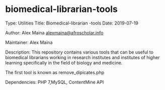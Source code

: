 # biomedical-librarian-tools

Type: Utilities
Title: Biomedical-librarian -tools
Date: 2019-07-19

Author: Alex Maina <alexmaina@afroscholar.info>

Maintainer: Alex Maina

Description: 
This repository contains various tools that can be useful to biomedical librarians working in research institutes and institutes of higher learning specifically in the field of biology and medicine.

The first tool is known as remove_dipicates.php

Dependencies: PHP 7,MySQL, ContentMine API
